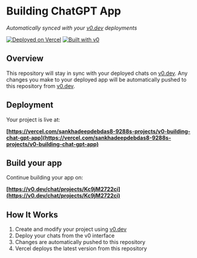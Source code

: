 # Building ChatGPT App

*Automatically synced with your [v0.dev](https://v0.dev) deployments*

[![Deployed on Vercel](https://img.shields.io/badge/Deployed%20on-Vercel-black?style=for-the-badge&logo=vercel)](https://vercel.com/sankhadeepdebdas8-9288s-projects/v0-building-chat-gpt-app)
[![Built with v0](https://img.shields.io/badge/Built%20with-v0.dev-black?style=for-the-badge)](https://v0.dev/chat/projects/Kc9jM2722ci)

## Overview

This repository will stay in sync with your deployed chats on [v0.dev](https://v0.dev).
Any changes you make to your deployed app will be automatically pushed to this repository from [v0.dev](https://v0.dev).

## Deployment

Your project is live at:

**[https://vercel.com/sankhadeepdebdas8-9288s-projects/v0-building-chat-gpt-app](https://vercel.com/sankhadeepdebdas8-9288s-projects/v0-building-chat-gpt-app)**

## Build your app

Continue building your app on:

**[https://v0.dev/chat/projects/Kc9jM2722ci](https://v0.dev/chat/projects/Kc9jM2722ci)**

## How It Works

1. Create and modify your project using [v0.dev](https://v0.dev)
2. Deploy your chats from the v0 interface
3. Changes are automatically pushed to this repository
4. Vercel deploys the latest version from this repository
